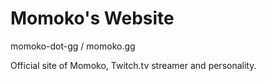 # Momoko's Website
momoko-dot-gg / momoko.gg

Official site of Momoko, Twitch.tv streamer and personality.
